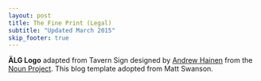```yaml
---
layout: post
title: The Fine Print (Legal)
subtitle: "Updated March 2015"
skip_footer: true
---
```


**ÄLG Logo** adapted from Tavern Sign designed by [Andrew Hainen][ah] from the [Noun Project][noun].
This blog template adopted from Matt Swanson.

[ah]: http://www.thenounproject.com/ahainen
[noun]: http://www.thenounproject.com

<!--Disclaimer: Matt Swanson is a participant in the Amazon Services LLC Associates Program, an affiliate advertising program designed to provide a means for sites to earn advertising fees by advertising and linking to amazon.com

The postings on this site are my own and don't necessarily represent my 
  employer’s positions, strategies or opinions.

&copy; 2010 &ndash; {{ site.time | date: "%Y" }}, Matt Swanson
-->